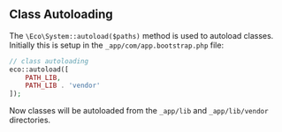 ## Class Autoloading
The `\Eco\System::autoload($paths)` method is used to autoload classes. Initially this is setup in the `_app/com/app.bootstrap.php` file:
```php
// class autoloading
eco::autoload([
	PATH_LIB,
	PATH_LIB . 'vendor'
]);
```
Now classes will be autoloaded from the `_app/lib` and `_app/lib/vendor` directories.